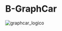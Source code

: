 # B-GraphCar
![graphcar_logico](https://github.com/GraphCar/B-GraphCar/assets/125585328/f5bde2b4-fe02-4dd5-9c0f-f1afe60840b7)



